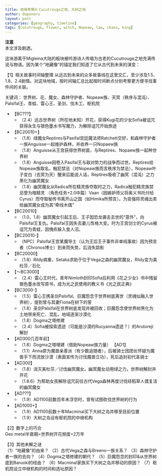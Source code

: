 ```yaml
---
title: 地域考察4:Cucutrouge之地，大树之地
author: duponaru
layout: post
categories: [geography, timeline]
tags: [Cucutrouge, flower, witch, Nopeaw, law, chaos, king]
---
```


**注意**  
本文涉及剧透。  


这块游离于Migleina大陆的板块被吟游诗人传唱为古老的Cucutrouge之地充满传说与物语。因为某个“地藏像”的锚定我们知道了它从古代到未来的演变：
<span class="image centered"><img src="{{ '/assets/post_img/2020-03-22/evol.png' | relative_url }}" alt="" /></span>

【1】相关故事时间轴整理
从远古到未来的众多故事线在这里交汇，至少涉及1.5、1.8、2.4剧情。对这块地域，按时间轴汇总比起按时间断点分别考察更方便寻找事件间的关联。

关键词：
世界树、花、魔女、森林守护者、Nopeaw族、天冥（秩序与混沌）、Palsifal王、青蛙、雷心王、圣剑、伐木工、枢机院

- 【BC???】 
	- （2.4）远古世界树（所在地未知）开花，获得Kugi花的少女Sofia被诅咒获得永生与银色墨水书写魔力，为解除诅咒开始旅途  
- 【BC20010+】  
	- （1.8）绿魔女Reptires与Pasifal宫廷魔法师Ratchett交好，和森林守护者一族Anguisse一起维护森林，并收养一只Nopaew族  
	- （1.8）Anguisse从王宫获得世界树苗，与Reptires、Nopaew族一起种世界树  
	- （1.8）Anguisse因卷入Pasifal王与敌对势力的战争而过世。Reptires给Nopeaw族取名，触犯禁忌（对Nopeaw族而言秩序为禁忌），Nopeaw叶子变白（去冥为天）醒来后能说人话，Reptires吸收了幽冥（混沌）之力黑化为幽冥魔女
	- （1.8）幽冥魔女从Radica所在精灵族夺取时之力，Radica触犯精灵族禁忌堕为暗精灵
	（角色任务+2.0中篇）Vaan（因嫉妒师父将奥义书托付给Cyrus）而夺取秘传书离开山之国（如Himika所预言）。为变强将灵魂出卖给幽冥魔女成为其“牵线木偶”
- 【BC20010】 
	- （1.0，1.8）幽冥魔女引起王后、王子因恐龙袭击去世的“意外”，向Palsifal王复仇。Palsifal王因失去妻儿性格大变。时为王宫剑士的Cyrus被诅咒为青蛙，因愧疚躲入食人沼。
- 【BC20010-】  
	- （NPC）Palsifal王宫某魔导士（认为王后王子事件非单纯事故）因为预言者（Chronos博士）到来而失势，后消失踪影
- 【BC20000】
	- （1.8）Rildy病重，Setaka求助于位于Vega之森的幽冥魔女，Rildy变为美杜莎／石化
- 【～BC3000】
	- （2.4）雷心王时代，青年Nimloth封印Sofia后利用《花之少女》书中残留银色墨水改写原书，成为光之民使用的教义书《光之民正典》
- 【BC3000-】
	- （1.5）雷心王携圣剑Palsifal、巨魔怨念于世界树底离世（灵魂似融入世界树），提到曾与其妻Fiona在树下的誓
	- （1.8）圣剑Palsifal在世界树底发现并被回收；巨魔怨念使世界树黑化为土地带来死亡、混乱，地域逐渐沙漠化
	- （1.8）Dogma之塔修建
	- （2.4）Sofia被探索遗迹（可能是沙漠的Rucyanna遗迹？）的Arutoreji解封
- 【AD300几百年前】
	- （1.8）Dogma之塔增建（借助Nopeaw族力量）
	【AD1】
	- （1.1）Anna原为魔兽亲善派（有少数追随者），后被骑士团团长怀疑为魔兽手下而流放沙漠（表面宣传为讨伐魔兽立功），死后追封初代圣骑士
- 【AD300】  
	- （1.8）消灭美杜莎／讨伐幽冥魔女。幽冥魔女动用绿之力，世界树解封并开花  
	- （1.8.6）为帮助女孩解除诅咒前往古代Vega森林再度讨伐经稻草人偶复活的幽冥魔女  
- 【AD???】
	- （1.9）AD1100前数百年未浮空时，曾有试图砍伐世界树的行为  
- 【AD1000+】  
	- （1.9）AD1100前数十年Macminal买下大树之岛并移至目前位置  
	- （1.9）大树之岛设有枢机院的中继机构  
  
  
【2】数字上的巧合  
Geo metal半衰期=世界树开花频度=2万年  
    

【3】其他未解之谜  
（1）“地藏像”的由来？
（2）古代Vega之森与Breeno一族关系？
（3）森林守护者一族的去向？
（4）Dogma之塔修建的朝代？
（5）巨魔怨念的封印&从世界树底到Baruoki的经由？
（6）Macminal家族买下大树之岛并移动的原因？
（7）枢机院设立中继机构的时间和选址原因？

